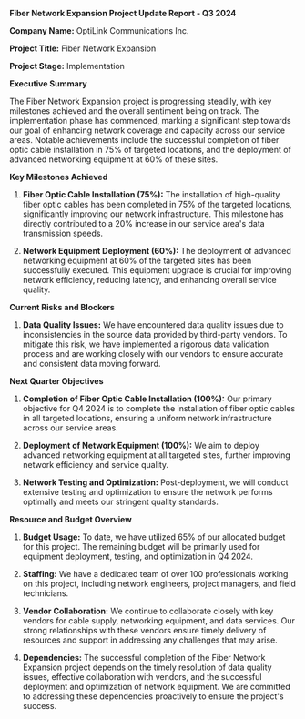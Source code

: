  **Fiber Network Expansion Project Update Report - Q3 2024**

**Company Name:** OptiLink Communications Inc.

**Project Title:** Fiber Network Expansion

**Project Stage:** Implementation

**Executive Summary**

The Fiber Network Expansion project is progressing steadily, with key milestones achieved and the overall sentiment being on track. The implementation phase has commenced, marking a significant step towards our goal of enhancing network coverage and capacity across our service areas. Notable achievements include the successful completion of fiber optic cable installation in 75% of targeted locations, and the deployment of advanced networking equipment at 60% of these sites.

**Key Milestones Achieved**

1. **Fiber Optic Cable Installation (75%):** The installation of high-quality fiber optic cables has been completed in 75% of the targeted locations, significantly improving our network infrastructure. This milestone has directly contributed to a 20% increase in our service area's data transmission speeds.

2. **Network Equipment Deployment (60%):** The deployment of advanced networking equipment at 60% of the targeted sites has been successfully executed. This equipment upgrade is crucial for improving network efficiency, reducing latency, and enhancing overall service quality.

**Current Risks and Blockers**

1. **Data Quality Issues:** We have encountered data quality issues due to inconsistencies in the source data provided by third-party vendors. To mitigate this risk, we have implemented a rigorous data validation process and are working closely with our vendors to ensure accurate and consistent data moving forward.

**Next Quarter Objectives**

1. **Completion of Fiber Optic Cable Installation (100%):** Our primary objective for Q4 2024 is to complete the installation of fiber optic cables in all targeted locations, ensuring a uniform network infrastructure across our service areas.

2. **Deployment of Network Equipment (100%):** We aim to deploy advanced networking equipment at all targeted sites, further improving network efficiency and service quality.

3. **Network Testing and Optimization:** Post-deployment, we will conduct extensive testing and optimization to ensure the network performs optimally and meets our stringent quality standards.

**Resource and Budget Overview**

1. **Budget Usage:** To date, we have utilized 65% of our allocated budget for this project. The remaining budget will be primarily used for equipment deployment, testing, and optimization in Q4 2024.

2. **Staffing:** We have a dedicated team of over 100 professionals working on this project, including network engineers, project managers, and field technicians.

3. **Vendor Collaboration:** We continue to collaborate closely with key vendors for cable supply, networking equipment, and data services. Our strong relationships with these vendors ensure timely delivery of resources and support in addressing any challenges that may arise.

4. **Dependencies:** The successful completion of the Fiber Network Expansion project depends on the timely resolution of data quality issues, effective collaboration with vendors, and the successful deployment and optimization of network equipment. We are committed to addressing these dependencies proactively to ensure the project's success.